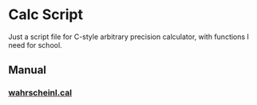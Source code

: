 # Calc Script
Just a script file for C-style arbitrary precision calculator, with functions I need for school.

## Manual
### [wahrscheinl.cal](./wahrscheinl.tex.md)
